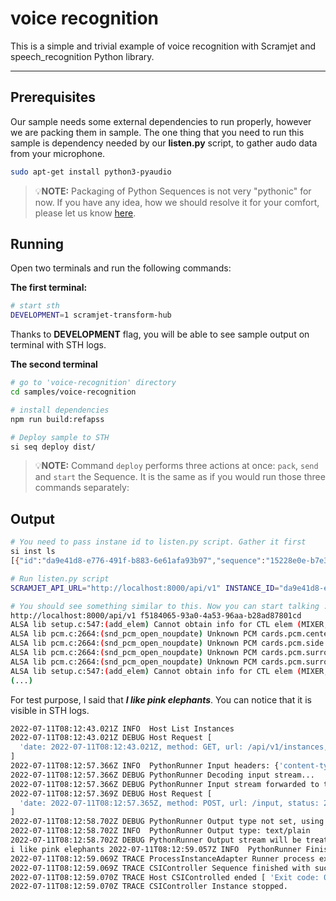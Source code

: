 # voice recognition

This is a simple and trivial example of voice recognition with Scramjet and speech_recognition Python library.

___

## Prerequisites

Our sample needs some external dependencies to run properly, however we are packing them in sample. The one thing that you need to run this sample is dependency needed by our **listen.py** script, to gather audo data from your microphone.

```bash
sudo apt-get install python3-pyaudio
```

> 💡**NOTE:** Packaging of Python Sequences is not very "pythonic" for now. If you have any idea, how we should resolve it for your comfort, please let us know [here](https://github.com/scramjetorg/transform-hub/issues/598).

## Running

Open two terminals and run the following commands:

**The first terminal:**

```bash
# start sth
DEVELOPMENT=1 scramjet-transform-hub
```

Thanks to **DEVELOPMENT** flag, you will be able to see sample output on terminal with STH logs.

**The second terminal**

```bash
# go to 'voice-recognition' directory
cd samples/voice-recognition

# install dependencies
npm run build:refapss

# Deploy sample to STH
si seq deploy dist/
```

> 💡**NOTE:** Command `deploy` performs three actions at once: `pack`, `send` and `start` the Sequence. It is the same as if you would run those three commands separately:

## Output

```bash
# You need to pass instane id to listen.py script. Gather it first
si inst ls
[{"id":"da9e41d8-e776-491f-b883-6e61afa93b97","sequence":"15228e0e-b7e3-4008-b4ee-e9aa1d0008d9"}]

# Run listen.py script
SCRAMJET_API_URL="http://localhost:8000/api/v1" INSTANCE_ID="da9e41d8-e776-491f-b883-6e61afa93b97" python3 listen.py

# You should see something similar to this. Now you can start talking :)
http://localhost:8000/api/v1 f5184065-93a0-4a53-96aa-b28ad87801cd
ALSA lib setup.c:547:(add_elem) Cannot obtain info for CTL elem (MIXER,'AC97 2ch->4ch Copy Switch',0,0,0): No such file or directory
ALSA lib pcm.c:2664:(snd_pcm_open_noupdate) Unknown PCM cards.pcm.center_lfe
ALSA lib pcm.c:2664:(snd_pcm_open_noupdate) Unknown PCM cards.pcm.side
ALSA lib pcm.c:2664:(snd_pcm_open_noupdate) Unknown PCM cards.pcm.surround21
ALSA lib pcm.c:2664:(snd_pcm_open_noupdate) Unknown PCM cards.pcm.surround21
ALSA lib setup.c:547:(add_elem) Cannot obtain info for CTL elem (MIXER,'AC97 2ch->4ch Copy Switch',0,0,0): No such file or directory
(...)

```

For test purpose, I said that ***I like pink elephants***. You can notice that it is visible in STH logs.

```bash
2022-07-11T08:12:43.021Z INFO  Host List Instances 
2022-07-11T08:12:43.021Z DEBUG Host Request [
  'date: 2022-07-11T08:12:43.021Z, method: GET, url: /api/v1/instances, status: 200'
]
2022-07-11T08:12:57.366Z INFO  PythonRunner Input headers: {'content-type': 'text/plain'} 
2022-07-11T08:12:57.366Z DEBUG PythonRunner Decoding input stream... 
2022-07-11T08:12:57.366Z DEBUG PythonRunner Input stream forwarded to the instance. 
2022-07-11T08:12:57.369Z DEBUG Host Request [
  'date: 2022-07-11T08:12:57.365Z, method: POST, url: /input, status: 200'
]
2022-07-11T08:12:58.702Z DEBUG PythonRunner Output type not set, using default 
2022-07-11T08:12:58.702Z INFO  PythonRunner Output type: text/plain 
2022-07-11T08:12:58.702Z DEBUG PythonRunner Output stream will be treated as text and encoded 
i like pink elephants 2022-07-11T08:12:59.057Z INFO  PythonRunner Finished. 
2022-07-11T08:12:59.069Z TRACE ProcessInstanceAdapter Runner process exited [ 10994 ]
2022-07-11T08:12:59.069Z TRACE CSIController Sequence finished with success [ 0 ]
2022-07-11T08:12:59.070Z TRACE Host CSIControlled ended [ 'Exit code: 0' ]
2022-07-11T08:12:59.070Z TRACE CSIController Instance stopped. 

```
